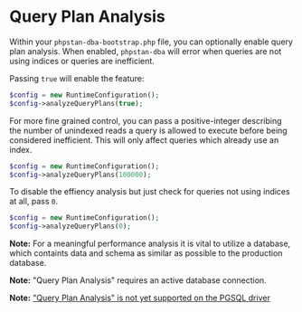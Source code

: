 # Query Plan Analysis

Within your `phpstan-dba-bootstrap.php` file, you can optionally enable query plan analysis.
When enabled, `phpstan-dba` will error when queries are not using indices or queries are inefficient.

Passing `true` will enable the feature:

```php
$config = new RuntimeConfiguration();
$config->analyzeQueryPlans(true);
```

For more fine grained control, you can pass a positive-integer describing the number of unindexed reads a query is allowed to execute before being considered inefficient.
This will only affect queries which already use an index.

```php
$config = new RuntimeConfiguration();
$config->analyzeQueryPlans(100000);
```

To disable the effiency analysis but just check for queries not using indices at all, pass `0`.

```php
$config = new RuntimeConfiguration();
$config->analyzeQueryPlans(0);
```

**Note:** For a meaningful performance analysis it is vital to utilize a database, which containts data and schema as similar as possible to the production database.

**Note:** "Query Plan Analysis" requires an active database connection.

**Note:** ["Query Plan Analysis" is not yet supported on the PGSQL driver](https://github.com/staabm/phpstan-dba/issues/378)
